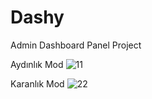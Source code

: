 # Dashy
Admin Dashboard Panel Project

Aydınlık Mod
![11](https://user-images.githubusercontent.com/80384765/169897677-086a4a01-0fbe-4411-b9d1-e88d357de8da.PNG)

Karanlık Mod
![22](https://user-images.githubusercontent.com/80384765/169897686-8994e9e7-f128-4dc8-8d54-3a8bac1588a5.PNG)
